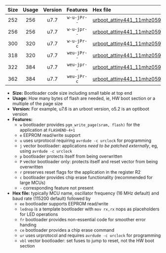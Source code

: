 |Size|Usage|Version|Features|Hex file|
|:-:|:-:|:-:|:-:|:--|
|252|256|u7.7|`w-u-jPr--`|[urboot_attiny441_11mhz0592_38400bps_lednop_ur_vbl.hex](https://raw.githubusercontent.com/stefanrueger/urboot.hex/main/mcus/attiny441/fcpu_11mhz0592/38400_bps/urboot_attiny441_11mhz0592_38400bps_lednop_ur_vbl.hex)|
|256|256|u7.7|`w-u-jpr--`|[urboot_attiny441_11mhz0592_38400bps_lednop_fr_ur_vbl.hex](https://raw.githubusercontent.com/stefanrueger/urboot.hex/main/mcus/attiny441/fcpu_11mhz0592/38400_bps/urboot_attiny441_11mhz0592_38400bps_lednop_fr_ur_vbl.hex)|
|300|320|u7.7|`w-u-jPr-c`|[urboot_attiny441_11mhz0592_38400bps_lednop_fr_ce_ur_vbl.hex](https://raw.githubusercontent.com/stefanrueger/urboot.hex/main/mcus/attiny441/fcpu_11mhz0592/38400_bps/urboot_attiny441_11mhz0592_38400bps_lednop_fr_ce_ur_vbl.hex)|
|318|320|u7.7|`weu-jPr--`|[urboot_attiny441_11mhz0592_38400bps_ee_lednop_ur_vbl.hex](https://raw.githubusercontent.com/stefanrueger/urboot.hex/main/mcus/attiny441/fcpu_11mhz0592/38400_bps/urboot_attiny441_11mhz0592_38400bps_ee_lednop_ur_vbl.hex)|
|322|384|u7.7|`weu-jpr--`|[urboot_attiny441_11mhz0592_38400bps_ee_lednop_fr_ur_vbl.hex](https://raw.githubusercontent.com/stefanrueger/urboot.hex/main/mcus/attiny441/fcpu_11mhz0592/38400_bps/urboot_attiny441_11mhz0592_38400bps_ee_lednop_fr_ur_vbl.hex)|
|362|384|u7.7|`weu-jPr-c`|[urboot_attiny441_11mhz0592_38400bps_ee_lednop_fr_ce_ur_vbl.hex](https://raw.githubusercontent.com/stefanrueger/urboot.hex/main/mcus/attiny441/fcpu_11mhz0592/38400_bps/urboot_attiny441_11mhz0592_38400bps_ee_lednop_fr_ce_ur_vbl.hex)|

- **Size:** Bootloader code size including small table at top end
- **Usage:** How many bytes of flash are needed, ie, HW boot section or a multiple of the page size
- **Version:** For example, u7.6 is an urboot version, o5.2 is an optiboot version
- **Features:**
  + `w` bootloader provides `pgm_write_page(sram, flash)` for the application at `FLASHEND-4+1`
  + `e` EEPROM read/write support
  + `u` uses urprotocol requiring `avrdude -c urclock` for programming
  + `j` vector bootloader: applications *need to be patched externally*, eg, using `avrdude -c urclock`
  + `p` bootloader protects itself from being overwritten
  + `P` vector bootloader only: protects itself and reset vector from being overwritten
  + `r` preserves reset flags for the application in the register R2
  + `c` bootloader provides chip erase functionality (recommended for large MCUs)
  + `-` corresponding feature not present
- **Hex file:** typically MCU name, oscillator frequency (16 MHz default) and baud rate (115200 default) followed by
  + `ee` bootloader supports EEPROM read/write
  + `lednop` is a template bootloader with `mov rx,rx` nops as placeholders for LED operations
  + `fr` bootloader provides non-essential code for smoother error handing
  + `ce` bootloader provides a chip erase command
  + `ur` uses urprotocol and requires `avrdude -c urclock` for programming
  + `vbl` vector bootloader: set fuses to jump to reset, not the HW boot section
